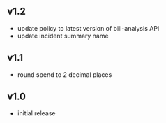 v1.2
----
- update policy to latest version of bill-analysis API
- update incident summary name

v1.1
----
- round spend to 2 decimal places

v1.0
----
- initial release